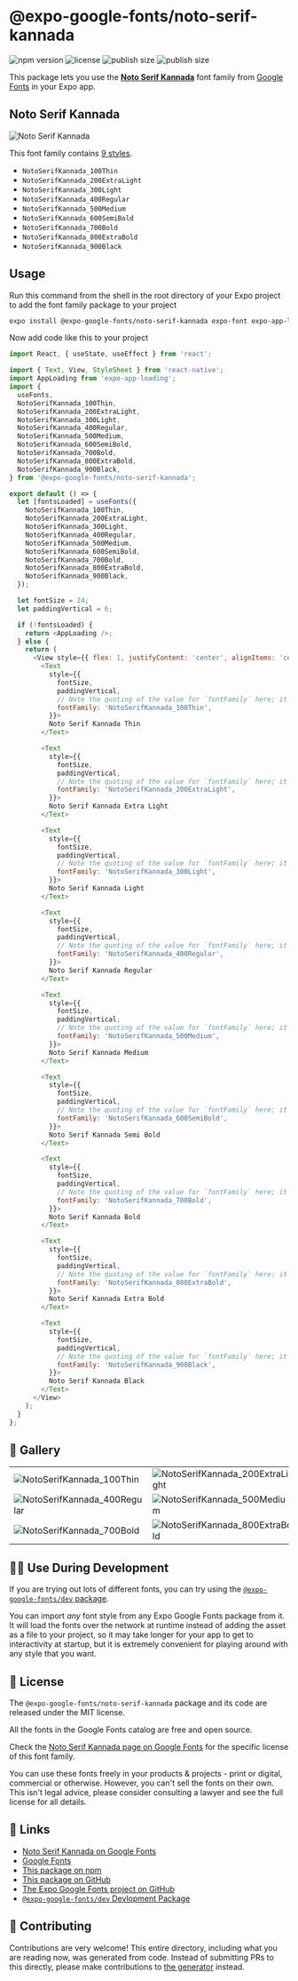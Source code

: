# @expo-google-fonts/noto-serif-kannada

![npm version](https://flat.badgen.net/npm/v/@expo-google-fonts/noto-serif-kannada)
![license](https://flat.badgen.net/github/license/expo/google-fonts)
![publish size](https://flat.badgen.net/packagephobia/install/@expo-google-fonts/noto-serif-kannada)
![publish size](https://flat.badgen.net/packagephobia/publish/@expo-google-fonts/noto-serif-kannada)

This package lets you use the [**Noto Serif Kannada**](https://fonts.google.com/specimen/Noto+Serif+Kannada) font family from [Google Fonts](https://fonts.google.com/) in your Expo app.

## Noto Serif Kannada

![Noto Serif Kannada](./font-family.png)

This font family contains [9 styles](#-gallery).

- `NotoSerifKannada_100Thin`
- `NotoSerifKannada_200ExtraLight`
- `NotoSerifKannada_300Light`
- `NotoSerifKannada_400Regular`
- `NotoSerifKannada_500Medium`
- `NotoSerifKannada_600SemiBold`
- `NotoSerifKannada_700Bold`
- `NotoSerifKannada_800ExtraBold`
- `NotoSerifKannada_900Black`

## Usage

Run this command from the shell in the root directory of your Expo project to add the font family package to your project
```sh
expo install @expo-google-fonts/noto-serif-kannada expo-font expo-app-loading
```

Now add code like this to your project
```js
import React, { useState, useEffect } from 'react';

import { Text, View, StyleSheet } from 'react-native';
import AppLoading from 'expo-app-loading';
import {
  useFonts,
  NotoSerifKannada_100Thin,
  NotoSerifKannada_200ExtraLight,
  NotoSerifKannada_300Light,
  NotoSerifKannada_400Regular,
  NotoSerifKannada_500Medium,
  NotoSerifKannada_600SemiBold,
  NotoSerifKannada_700Bold,
  NotoSerifKannada_800ExtraBold,
  NotoSerifKannada_900Black,
} from '@expo-google-fonts/noto-serif-kannada';

export default () => {
  let [fontsLoaded] = useFonts({
    NotoSerifKannada_100Thin,
    NotoSerifKannada_200ExtraLight,
    NotoSerifKannada_300Light,
    NotoSerifKannada_400Regular,
    NotoSerifKannada_500Medium,
    NotoSerifKannada_600SemiBold,
    NotoSerifKannada_700Bold,
    NotoSerifKannada_800ExtraBold,
    NotoSerifKannada_900Black,
  });

  let fontSize = 24;
  let paddingVertical = 6;

  if (!fontsLoaded) {
    return <AppLoading />;
  } else {
    return (
      <View style={{ flex: 1, justifyContent: 'center', alignItems: 'center' }}>
        <Text
          style={{
            fontSize,
            paddingVertical,
            // Note the quoting of the value for `fontFamily` here; it expects a string!
            fontFamily: 'NotoSerifKannada_100Thin',
          }}>
          Noto Serif Kannada Thin
        </Text>

        <Text
          style={{
            fontSize,
            paddingVertical,
            // Note the quoting of the value for `fontFamily` here; it expects a string!
            fontFamily: 'NotoSerifKannada_200ExtraLight',
          }}>
          Noto Serif Kannada Extra Light
        </Text>

        <Text
          style={{
            fontSize,
            paddingVertical,
            // Note the quoting of the value for `fontFamily` here; it expects a string!
            fontFamily: 'NotoSerifKannada_300Light',
          }}>
          Noto Serif Kannada Light
        </Text>

        <Text
          style={{
            fontSize,
            paddingVertical,
            // Note the quoting of the value for `fontFamily` here; it expects a string!
            fontFamily: 'NotoSerifKannada_400Regular',
          }}>
          Noto Serif Kannada Regular
        </Text>

        <Text
          style={{
            fontSize,
            paddingVertical,
            // Note the quoting of the value for `fontFamily` here; it expects a string!
            fontFamily: 'NotoSerifKannada_500Medium',
          }}>
          Noto Serif Kannada Medium
        </Text>

        <Text
          style={{
            fontSize,
            paddingVertical,
            // Note the quoting of the value for `fontFamily` here; it expects a string!
            fontFamily: 'NotoSerifKannada_600SemiBold',
          }}>
          Noto Serif Kannada Semi Bold
        </Text>

        <Text
          style={{
            fontSize,
            paddingVertical,
            // Note the quoting of the value for `fontFamily` here; it expects a string!
            fontFamily: 'NotoSerifKannada_700Bold',
          }}>
          Noto Serif Kannada Bold
        </Text>

        <Text
          style={{
            fontSize,
            paddingVertical,
            // Note the quoting of the value for `fontFamily` here; it expects a string!
            fontFamily: 'NotoSerifKannada_800ExtraBold',
          }}>
          Noto Serif Kannada Extra Bold
        </Text>

        <Text
          style={{
            fontSize,
            paddingVertical,
            // Note the quoting of the value for `fontFamily` here; it expects a string!
            fontFamily: 'NotoSerifKannada_900Black',
          }}>
          Noto Serif Kannada Black
        </Text>
      </View>
    );
  }
};

```

## 🔡 Gallery


||||
|-|-|-|
|![NotoSerifKannada_100Thin](./NotoSerifKannada_100Thin.ttf.png)|![NotoSerifKannada_200ExtraLight](./NotoSerifKannada_200ExtraLight.ttf.png)|![NotoSerifKannada_300Light](./NotoSerifKannada_300Light.ttf.png)||
|![NotoSerifKannada_400Regular](./NotoSerifKannada_400Regular.ttf.png)|![NotoSerifKannada_500Medium](./NotoSerifKannada_500Medium.ttf.png)|![NotoSerifKannada_600SemiBold](./NotoSerifKannada_600SemiBold.ttf.png)||
|![NotoSerifKannada_700Bold](./NotoSerifKannada_700Bold.ttf.png)|![NotoSerifKannada_800ExtraBold](./NotoSerifKannada_800ExtraBold.ttf.png)|![NotoSerifKannada_900Black](./NotoSerifKannada_900Black.ttf.png)||


## 👩‍💻 Use During Development

If you are trying out lots of different fonts, you can try using the [`@expo-google-fonts/dev` package](https://github.com/expo/google-fonts/tree/master/font-packages/dev#readme).

You can import *any* font style from any Expo Google Fonts package from it. It will load the fonts
over the network at runtime instead of adding the asset as a file to your project, so it may take longer
for your app to get to interactivity at startup, but it is extremely convenient
for playing around with any style that you want.

## 📖 License

The `@expo-google-fonts/noto-serif-kannada` package and its code are released under the MIT license.

All the fonts in the Google Fonts catalog are free and open source.

Check the [Noto Serif Kannada page on Google Fonts](https://fonts.google.com/specimen/Noto+Serif+Kannada) for the specific license of this font family.

You can use these fonts freely in your products & projects - print or digital, commercial or otherwise. However, you can't sell the fonts on their own. This isn't legal advice, please consider consulting a lawyer and see the full license for all details.

## 🔗 Links

- [Noto Serif Kannada on Google Fonts](https://fonts.google.com/specimen/Noto+Serif+Kannada)
- [Google Fonts](https://fonts.google.com/)
- [This package on npm](https://www.npmjs.com/package/@expo-google-fonts/noto-serif-kannada)
- [This package on GitHub](https://github.com/expo/google-fonts/tree/master/font-packages/noto-serif-kannada)
- [The Expo Google Fonts project on GitHub](https://github.com/expo/google-fonts)
- [`@expo-google-fonts/dev` Devlopment Package](https://github.com/expo/google-fonts/tree/master/font-packages/dev)

## 🤝 Contributing

Contributions are very welcome! This entire directory, including what you are reading now, was generated from code. Instead of submitting PRs to this directly, please make contributions to [the generator](https://github.com/expo/google-fonts/tree/master/packages/generator) instead.
